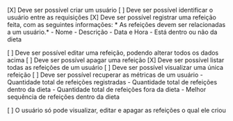 [X] Deve ser possível criar um usuário
[ ] Deve ser possível identificar o usuário entre as requisições
[X] Deve ser possível registrar uma refeição feita, com as seguintes informações:
    * As refeições devem ser relacionadas a um usuário.*
    - Nome
    - Descrição
    - Data e Hora
    - Está dentro ou não da dieta

[ ] Deve ser possível editar uma refeição, podendo alterar todos os dados acima
[ ] Deve ser possível apagar uma refeição
[X] Deve ser possível listar todas as refeições de um usuário
[ ] Deve ser possível visualizar uma única refeição
[ ] Deve ser possível recuperar as métricas de um usuário
    - Quantidade total de refeições registradas
    - Quantidade total de refeições dentro da dieta
    - Quantidade total de refeições fora da dieta
    - Melhor sequência de refeições dentro da dieta

[ ] O usuário só pode visualizar, editar e apagar as refeições o qual ele criou